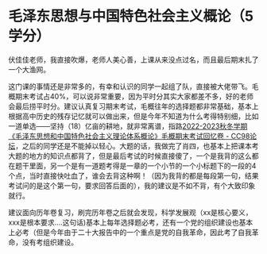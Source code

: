 # 毛泽东思想与中国特色社会主义概论（5学分）

伏佳佳老师，我直接吹爆，老师人美心善，上课从来没点过名，而且最后期末扎了一个大渔网。

这门课的事情还是非常多的，有幸和认识的同学一起组了队，直接被大佬带飞。毛概期末考试占40%，可以说非常重要，因为平时分其实大家都差不多，好的老师会最后捞平时分。建议认真复习期末考试，毛概往年的选择题都非常基础，基本上根据高中历史的残存记忆就可以做出来，但是今年不知道为什么考得特别细，比如一道单选——坚持（18）亿亩的耕地，就非常离谱，指路[2022-2023秋冬学期《毛泽东思想和中国特色社会主义理论体系概论》毛概期末考试回忆卷 - CC98论坛](https://www.cc98.org/topic/5506740)，之后的同学还是不能掉以轻心。大题的话，我做完了肖四，也基本上把课本考大题的地方的知识点都背了，但是最后考试的时候直接傻了，一个是我背的这么都在题干里面，另一个是有一道题考得是一章的一个小节的一个小标题下的一段的4个点，当时直接快吐血了，谁会去背这种啊！（因为我背的都是每段第一句，结果考试问的是这个第一句，要求回答后面的），我的建议是不如不背，有个大致印象就行。

建议面向历年卷复习，刷完历年卷之后就会发现，科学发展观（xx是核心要义，xxx是根本要求....这句话)基本上每年选择题必考，还有一个党的组织建设也基本上必考（但是今年由于二十大报告中的一个重点是党的自我革命，因此考了自我革命，没有考组织建设。
